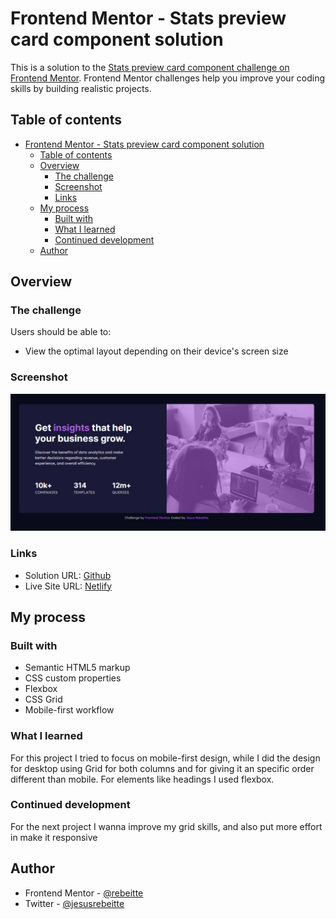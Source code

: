 # Frontend Mentor - Stats preview card component solution

This is a solution to the [Stats preview card component challenge on Frontend Mentor](https://www.frontendmentor.io/challenges/stats-preview-card-component-8JqbgoU62). Frontend Mentor challenges help you improve your coding skills by building realistic projects. 

## Table of contents

- [Frontend Mentor - Stats preview card component solution](#frontend-mentor---stats-preview-card-component-solution)
  - [Table of contents](#table-of-contents)
  - [Overview](#overview)
    - [The challenge](#the-challenge)
    - [Screenshot](#screenshot)
    - [Links](#links)
  - [My process](#my-process)
    - [Built with](#built-with)
    - [What I learned](#what-i-learned)
    - [Continued development](#continued-development)
  - [Author](#author)

## Overview

### The challenge

Users should be able to:

- View the optimal layout depending on their device's screen size

### Screenshot

![](./screenshot.jpg)

### Links

- Solution URL: [Github](https://github.com/Rebeitte/stats-preview-card)
- Live Site URL: [Netlify](https://stats-review-jr.netlify.app/)

## My process

### Built with

- Semantic HTML5 markup
- CSS custom properties
- Flexbox
- CSS Grid
- Mobile-first workflow

### What I learned

For this project I tried to focus on mobile-first design, while I did the design for desktop using Grid for both columns and for giving it an specific
order different than mobile. For elements like headings I used flexbox.

### Continued development

For the next project I wanna improve my grid skills, and also put more effort in make it responsive


## Author

- Frontend Mentor - [@rebeitte](https://www.frontendmentor.io/profile/Rebeitte)
- Twitter - [@jesusrebeitte](https://twitter.com/jesusrebeitte)
